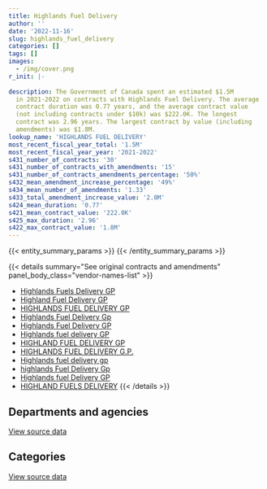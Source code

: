 ```yaml
---
title: Highlands Fuel Delivery
author: ''
date: '2022-11-16'
slug: highlands_fuel_delivery
categories: []
tags: []
images:
  - /img/cover.png
r_init: |-
  
description: The Government of Canada spent an estimated $1.5M
  in 2021-2022 on contracts with Highlands Fuel Delivery. The average
  contract duration was 0.77 years, and the average contract value
  (not including contracts under $10k) was $222.0K. The longest
  contract was 2.96 years. The largest contract by value (including
  amendments) was $1.8M.
lookup_name: 'HIGHLANDS FUEL DELIVERY'
most_recent_fiscal_year_total: '1.5M'
most_recent_fiscal_year_year: '2021-2022'
s431_number_of_contracts: '30'
s431_number_of_contracts_with_amendments: '15'
s431_number_of_contracts_amendments_percentage: '50%'
s432_mean_amendment_increase_percentage: '49%'
s434_mean_number_of_amendments: '1.33'
s433_total_amendment_increase_value: '2.0M'
s424_mean_duration: '0.77'
s421_mean_contract_value: '222.0K'
s425_max_duration: '2.96'
s422_max_contract_value: '1.8M'
---
```


<script src="/rmarkdown-libs/htmlwidgets/htmlwidgets.js"></script>
<link href="/rmarkdown-libs/datatables-css/datatables-crosstalk.css" rel="stylesheet" />
<script src="/rmarkdown-libs/datatables-binding/datatables.js"></script>
<script src="/rmarkdown-libs/jquery/jquery-3.6.0.min.js"></script>
<link href="/rmarkdown-libs/dt-core-bootstrap/css/dataTables.bootstrap.min.css" rel="stylesheet" />
<link href="/rmarkdown-libs/dt-core-bootstrap/css/dataTables.bootstrap.extra.css" rel="stylesheet" />
<script src="/rmarkdown-libs/dt-core-bootstrap/js/jquery.dataTables.min.js"></script>
<script src="/rmarkdown-libs/dt-core-bootstrap/js/dataTables.bootstrap.min.js"></script>
<link href="/rmarkdown-libs/crosstalk/css/crosstalk.min.css" rel="stylesheet" />
<script src="/rmarkdown-libs/crosstalk/js/crosstalk.min.js"></script>
<script src="/rmarkdown-libs/htmlwidgets/htmlwidgets.js"></script>
<link href="/rmarkdown-libs/datatables-css/datatables-crosstalk.css" rel="stylesheet" />
<script src="/rmarkdown-libs/datatables-binding/datatables.js"></script>
<script src="/rmarkdown-libs/jquery/jquery-3.6.0.min.js"></script>
<link href="/rmarkdown-libs/dt-core-bootstrap/css/dataTables.bootstrap.min.css" rel="stylesheet" />
<link href="/rmarkdown-libs/dt-core-bootstrap/css/dataTables.bootstrap.extra.css" rel="stylesheet" />
<script src="/rmarkdown-libs/dt-core-bootstrap/js/jquery.dataTables.min.js"></script>
<script src="/rmarkdown-libs/dt-core-bootstrap/js/dataTables.bootstrap.min.js"></script>
<link href="/rmarkdown-libs/crosstalk/css/crosstalk.min.css" rel="stylesheet" />
<script src="/rmarkdown-libs/crosstalk/js/crosstalk.min.js"></script>

{{< entity_summary_params >}}
{{< /entity_summary_params >}}

{{< details summary="See original contracts and amendments" panel_body_class="vendor-names-list" >}}
- [Highlands Fuels Delivery GP](https://search.open.canada.ca/en/ct/?sort=contract_value_f%20desc&page=1&search_text=%22Highlands%20Fuels%20Delivery%20GP%22)
- [Highland Fuel Delivery GP](https://search.open.canada.ca/en/ct/?sort=contract_value_f%20desc&page=1&search_text=%22Highland%20Fuel%20Delivery%20%20GP%22)
- [HIGHLANDS FUEL DELIVERY GP](https://search.open.canada.ca/en/ct/?sort=contract_value_f%20desc&page=1&search_text=%22HIGHLANDS%20FUEL%20DELIVERY%20GP%22)
- [Highlands Fuel Delivery Gp](https://search.open.canada.ca/en/ct/?sort=contract_value_f%20desc&page=1&search_text=%22Highlands%20Fuel%20Delivery%20Gp%22)
- [Highlands Fuel Delivery GP](https://search.open.canada.ca/en/ct/?sort=contract_value_f%20desc&page=1&search_text=%22Highlands%20Fuel%20Delivery%20GP%22)
- [Highlands fuel delivery GP](https://search.open.canada.ca/en/ct/?sort=contract_value_f%20desc&page=1&search_text=%22Highlands%20fuel%20delivery%20GP%22)
- [HIGHLAND FUEL DELIVERY GP](https://search.open.canada.ca/en/ct/?sort=contract_value_f%20desc&page=1&search_text=%22HIGHLAND%20FUEL%20DELIVERY%20GP%22)
- [HIGHLANDS FUEL DELIVERY G.P.](https://search.open.canada.ca/en/ct/?sort=contract_value_f%20desc&page=1&search_text=%22HIGHLANDS%20FUEL%20DELIVERY%20G.P.%22)
- [Highlands fuel delivery gp](https://search.open.canada.ca/en/ct/?sort=contract_value_f%20desc&page=1&search_text=%22Highlands%20fuel%20delivery%20gp%22)
- [highlands Fuel Delivery Gp](https://search.open.canada.ca/en/ct/?sort=contract_value_f%20desc&page=1&search_text=%22highlands%20Fuel%20Delivery%20Gp%22)
- [Highlands fuel Delivery GP](https://search.open.canada.ca/en/ct/?sort=contract_value_f%20desc&page=1&search_text=%22Highlands%20fuel%20Delivery%20GP%22)
- [HIGHLAND FUELS DELIVERY](https://search.open.canada.ca/en/ct/?sort=contract_value_f%20desc&page=1&search_text=%22HIGHLAND%20FUELS%20DELIVERY%22)
{{< /details >}}

## Departments and agencies

<div id="htmlwidget-1" style="width:100%;height:auto;" class="datatables html-widget"></div>
<script type="application/json" data-for="htmlwidget-1">{"x":{"style":"bootstrap","filter":"none","vertical":false,"data":[["<a href=\"/departments/dnd-mdn/\">National Defence<\/a>","<a href=\"/departments/nrc-cnrc/\">National Research Council Canada<\/a>","<a href=\"/departments/pwgsc-tpsgc/\">Public Services and Procurement Canada<\/a>"],[null,34500,307842.4],[1061990.38,44965,419241.92],[2241267.98,31116.99,467092.92],[1006296.83,11077.47,484342.92]],"container":"<table class=\"table table-striped table-hover row-border order-column display\">\n  <thead>\n    <tr>\n      <th>Department<\/th>\n      <th>2018-2019<\/th>\n      <th>2019-2020<\/th>\n      <th>2020-2021<\/th>\n      <th>2021-2022<\/th>\n    <\/tr>\n  <\/thead>\n<\/table>","options":{"order":[[4,"desc"]],"pageLength":10,"autoWidth":true,"columnDefs":[{"targets":1,"render":"function(data, type, row, meta) {\n    return type !== 'display' ? data : DTWidget.formatCurrency(data, \"$\", 2, 3, \",\", \".\", true, null);\n  }"},{"targets":2,"render":"function(data, type, row, meta) {\n    return type !== 'display' ? data : DTWidget.formatCurrency(data, \"$\", 2, 3, \",\", \".\", true, null);\n  }"},{"targets":3,"render":"function(data, type, row, meta) {\n    return type !== 'display' ? data : DTWidget.formatCurrency(data, \"$\", 2, 3, \",\", \".\", true, null);\n  }"},{"targets":4,"render":"function(data, type, row, meta) {\n    return type !== 'display' ? data : DTWidget.formatCurrency(data, \"$\", 2, 3, \",\", \".\", true, null);\n  }"},{"width":"16%","targets":[1,2,3,4]},{"className":"dt-right","targets":[1,2,3,4]}],"orderClasses":false}},"evals":["options.columnDefs.0.render","options.columnDefs.1.render","options.columnDefs.2.render","options.columnDefs.3.render"],"jsHooks":[]}</script>
<p class="text-right">
<a href="https://github.com/GoC-Spending/contracts-data/tree/main/data/out/vendors/highlands_fuel_delivery/summary_by_fiscal_year_by_department.csv" class="source-data-link btn btn-link">View source data</a>
</p>

## Categories

<div id="htmlwidget-2" style="width:100%;height:auto;" class="datatables html-widget"></div>
<script type="application/json" data-for="htmlwidget-2">{"x":{"style":"bootstrap","filter":"none","vertical":false,"data":[["<a href=\"/categories/facilities_and_construction/\">Facilities and construction<\/a>","<a href=\"/categories/defence/\">Defence<\/a>","<a href=\"/categories/transportation_and_logistics/\">Transportation and logistics<\/a>","<a href=\"/categories/industrial_products_and_services/\">Industrial products and services<\/a>"],[null,null,342342.4,null],[null,1061990.38,464206.92,null],[31116.99,2241267.98,467092.92,null],[null,1006296.83,484342.92,11077.47]],"container":"<table class=\"table table-striped table-hover row-border order-column display\">\n  <thead>\n    <tr>\n      <th>Category<\/th>\n      <th>2018-2019<\/th>\n      <th>2019-2020<\/th>\n      <th>2020-2021<\/th>\n      <th>2021-2022<\/th>\n    <\/tr>\n  <\/thead>\n<\/table>","options":{"order":[[4,"desc"]],"dom":"t","pageLength":30,"autoWidth":true,"columnDefs":[{"targets":1,"render":"function(data, type, row, meta) {\n    return type !== 'display' ? data : DTWidget.formatCurrency(data, \"$\", 2, 3, \",\", \".\", true, null);\n  }"},{"targets":2,"render":"function(data, type, row, meta) {\n    return type !== 'display' ? data : DTWidget.formatCurrency(data, \"$\", 2, 3, \",\", \".\", true, null);\n  }"},{"targets":3,"render":"function(data, type, row, meta) {\n    return type !== 'display' ? data : DTWidget.formatCurrency(data, \"$\", 2, 3, \",\", \".\", true, null);\n  }"},{"targets":4,"render":"function(data, type, row, meta) {\n    return type !== 'display' ? data : DTWidget.formatCurrency(data, \"$\", 2, 3, \",\", \".\", true, null);\n  }"},{"width":"16%","targets":[1,2,3,4]},{"className":"dt-right","targets":[1,2,3,4]}],"orderClasses":false,"lengthMenu":[10,25,30,50,100]}},"evals":["options.columnDefs.0.render","options.columnDefs.1.render","options.columnDefs.2.render","options.columnDefs.3.render"],"jsHooks":[]}</script>
<p class="text-right">
<a href="https://github.com/GoC-Spending/contracts-data/tree/main/data/out/vendors/highlands_fuel_delivery/summary_by_fiscal_year_by_category.csv" class="source-data-link btn btn-link">View source data</a>
</p>
